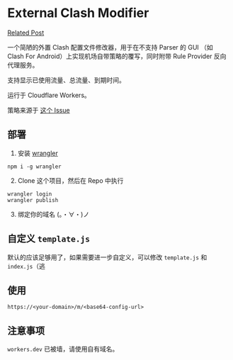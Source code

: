# External Clash Modifier

[Related Post](https://pooi.me/external-clash-modifier/)

一个简陋的外置 Clash 配置文件修改器，用于在不支持 Parser 的 GUI （如 Clash For Android）上实现机场自带策略的覆写，同时附带 Rule Provider 反向代理服务。

支持显示已使用流量、总流量、到期时间。

运行于 Cloudflare Workers。

策略来源于 [这个 Issue](https://github.com/Fndroid/clash_for_windows_pkg/issues/2193)

## 部署

1. 安装 [wrangler](https://github.com/cloudflare/workers-sdk/tree/main/packages/wrangler)

```
npm i -g wrangler
```

2. Clone 这个项目，然后在 Repo 中执行

```
wrangler login
wrangler publish
```

3. 绑定你的域名 (。・∀・)ノ

## 自定义 `template.js`

默认的应该足够用了，如果需要进一步自定义，可以修改 `template.js` 和 `index.js`（逃

## 使用

```
https://<your-domain>/m/<base64-config-url>
```

## 注意事项

`workers.dev` 已被墙，请使用自有域名。
